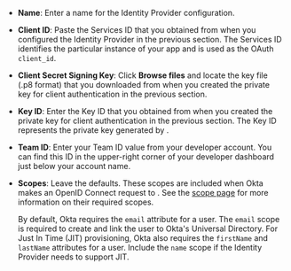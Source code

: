 * **Name**: Enter a name for the Identity Provider configuration.
* **Client ID**: Paste the Services ID that you obtained from <StackSnippet snippet="idp" inline /> when you configured the Identity Provider in the previous section. The Services ID identifies the particular instance of your app and is used as the OAuth `client_id`.
* **Client Secret Signing Key**: Click **Browse files** and locate the key file (.p8 format) that you downloaded from <StackSnippet snippet="idp" inline /> when you created the private key for client authentication in the previous section.
* **Key ID**: Enter the Key ID that you obtained from <StackSnippet snippet="idp" inline /> when you created the private key for client authentication in the previous section. The Key ID represents the private key generated by <StackSnippet snippet="idp" inline />.
* **Team ID**: Enter your <StackSnippet snippet="idp" inline /> Team ID value from your <StackSnippet snippet="idp" inline /> developer account. You can find this ID in the upper-right corner of your <StackSnippet snippet="idp" inline /> developer dashboard just below your account name.
* **Scopes**: Leave the defaults. These scopes are included when Okta makes an OpenID Connect request to <StackSnippet snippet="idp" inline />. See the <StackSnippet snippet="idp" inline /> [scope page](https://developer.apple.com/documentation/sign_in_with_apple/clientconfigi/3230955-scope) for more information on their required scopes.

    By default, Okta requires the `email` attribute for a user. The `email` scope is required to create and link the user to Okta's Universal Directory. For Just In Time (JIT) provisioning, Okta also requires the `firstName` and `lastName` attributes for a user. Include the `name` scope if the Identity Provider needs to support JIT.
